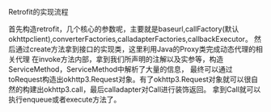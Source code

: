 Retrofit的实现流程

首先构造retrofit，几个核心的参数呢，主要就是baseurl,callFactory(默认okhttpclient),converterFactories,calladapterFactories,callbackExecutor。
然后通过create方法拿到接口的实现类，这里利用Java的Proxy类完成动态代理的相关代理
在invoke方法内部，拿到我们所声明的注解以及实参等，构造ServiceMethod，ServiceMethod中解析了大量的信息，
最终可以通过toRequest构造出okhttp3.Request对象。有了okhttp3.Request对象就可以很自然的构建出okhttp3.call，最后calladapter对Call进行装饰返回。
拿到Call就可以执行enqueue或者execute方法了。